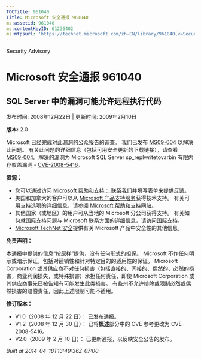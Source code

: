 ```yaml
---
TOCTitle: 961040
Title: Microsoft 安全通报 961040
ms:assetid: 961040
ms:contentKeyID: 61236402
ms:mtpsurl: 'https://technet.microsoft.com/zh-CN/library/961040(v=Security.10)'
---
```


Security Advisory

Microsoft 安全通报 961040
=========================

SQL Server 中的漏洞可能允许远程执行代码
---------------------------------------

发布时间: 2008年12月22日 | 更新时间: 2009年2月10日

**版本:** 2.0

Microsoft 已经完成对此漏洞的公众报告的调查。 我们已发布 [MS09-004](http://go.microsoft.com/fwlink/?linkid=139513) 以解决此问题。 有关此问题的详细信息（包括可用安全更新的下载链接），请查看 [MS09-004](http://go.microsoft.com/fwlink/?linkid=139513)。解决的漏洞为 Microsoft SQL Server sp\_replwritetovarbin 有限内存覆盖漏洞 - [CVE-2008-5416](http://www.cve.mitre.org/cgi-bin/cvename.cgi?name=cve-2008-5416)。

**资源：**

-   您可以通过访问 [Microsoft 帮助和支持： 联系我们](https://support.microsoft.com/common/survey.aspx?scid=sw;en;1257&amp;showpage=1&amp;ws=technet&amp;sd=tech)并填写表单来提供反馈。
-   美国和加拿大的客户可以从 [Microsoft 产品支持服务](http://go.microsoft.com/fwlink/?linkid=21131)获得技术支持。 有关可用支持选项的详细信息，请参阅 [Microsoft 帮助和支持](http://support.microsoft.com/default.aspx?ln=zh-cn)网站。
-   其他国家（或地区）的用户可从当地的 Microsoft 分公司获得支持。 有关如何就国际支持问题与 Microsoft 联系方面的详细信息，请访问[国际支持](http://go.microsoft.com/fwlink/?linkid=21155)。
-   [Microsoft TechNet 安全](http://go.microsoft.com/fwlink/?linkid=21132)提供有关 Microsoft 产品中安全性的其他信息。

**免责声明：**

本通报中提供的信息“按原样”提供，没有任何形式的担保。 Microsoft 不作任何明示或暗示保证，包括对适销性和针对特定目的的适用性的保证。 Microsoft Corporation 或其供应商不对任何损害（包括直接的、间接的、偶然的、必然的损害，商业利润损失，或特殊损害）承担任何责任，即使 Microsoft Corporation 或其供应商事先已被告知有可能发生此类损害。 有些州不允许排除或限制必然或偶然损害的赔偿责任，因此上述限制可能不适用。

**修订版本：**

-   V1.0（2008 年 12 月 22 日）： 已发布通报。
-   V1.2（2008 年 12 月 30 日）： 已将**概述**部分中的 CVE 参考更改为 CVE-2008-5416。
-   V2.0（2009 年 2 月 10 日）： 已更新通报，以反映安全公告的发布。

*Built at 2014-04-18T13:49:36Z-07:00*

